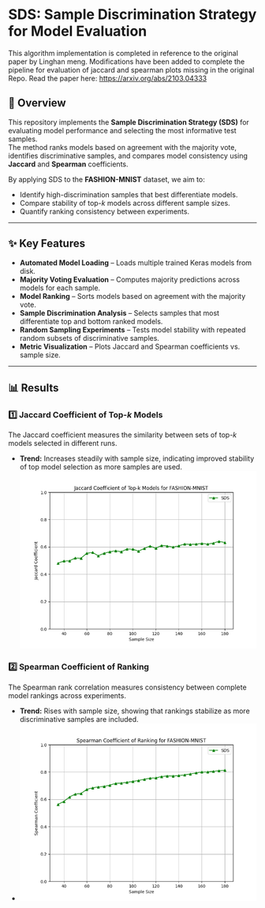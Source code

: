 # SDS: Sample Discrimination Strategy for Model Evaluation

This algorithm implementation is completed in reference to the original paper by Linghan meng. Modifications have been added to complete the pipeline for evaluation of jaccard and spearman plots missing in the original Repo. Read the paper here: https://arxiv.org/abs/2103.04333

## 📌 Overview
This repository implements the **Sample Discrimination Strategy (SDS)** for evaluating model performance and selecting the most informative test samples.  
The method ranks models based on agreement with the majority vote, identifies discriminative samples, and compares model consistency using **Jaccard** and **Spearman** coefficients.  

By applying SDS to the **FASHION-MNIST** dataset, we aim to:  
- Identify high-discrimination samples that best differentiate models.  
- Compare stability of top-*k* models across different sample sizes.  
- Quantify ranking consistency between experiments.  

---

## ✨ Key Features
- **Automated Model Loading** – Loads multiple trained Keras models from disk.  
- **Majority Voting Evaluation** – Computes majority predictions across models for each sample.  
- **Model Ranking** – Sorts models based on agreement with the majority vote.  
- **Sample Discrimination Analysis** – Selects samples that most differentiate top and bottom ranked models.  
- **Random Sampling Experiments** – Tests model stability with repeated random subsets of discriminative samples.  
- **Metric Visualization** – Plots Jaccard and Spearman coefficients vs. sample size.  

---

## 📊 Results
### 1️⃣ Jaccard Coefficient of Top-*k* Models
The Jaccard coefficient measures the similarity between sets of top-*k* models selected in different runs.  
- **Trend:** Increases steadily with sample size, indicating improved stability of top model selection as more samples are used.
  ![Jaccard Coefficient Plot](results/sds_fashion_mnist_jaccard.png)  

### 2️⃣ Spearman Coefficient of Ranking
The Spearman rank correlation measures consistency between complete model rankings across experiments.  
- **Trend:** Rises with sample size, showing that rankings stabilize as more discriminative samples are included.
- ![Spearman Coefficient Plot](results/sds_fashion_mnist_spearman.png)  

